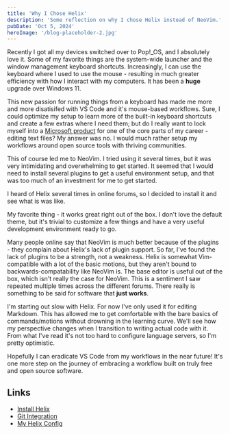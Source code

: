 ```yaml
---
title: 'Why I Chose Helix'
description: 'Some reflection on why I chose Helix instead of NeoVim.'
pubDate: 'Oct 5, 2024'
heroImage: '/blog-placeholder-2.jpg'
---
```


Recently I got all my devices switched over to Pop!_OS, and I absolutely love it. Some of my favorite things are the system-wide launcher and the window management keyboard shortcuts. Increasingly, I can use the keyboard where I used to use the mouse - resulting in much greater efficiency with how I interact with my computers. It has been a **huge** upgrade over Windows 11.

This new passion for running things from a keyboard has made me more and more disatisifed with VS Code and it's mouse-based workflows. Sure, I could optimize my setup to learn more of the built-in keyboard shortcuts and create a few extras where I need them; but do I really want to lock myself into a [Microsoft product](https://ghuntley.com/fracture/) for one of the core parts of my career - editing text files? My answer was no. I would much rather setup my workflows around open source tools with thriving communities.

This of course led me to NeoVim. I tried using it several times, but it was very intimidating and overwhelming to get started. It seemed that I would need to install several plugins to get a useful environment setup, and that was too much of an investment for me to get started.

I heard of Helix several times in online forums, so I decided to install it and see what is was like.

My favorite thing - it works great right out of the box. I don't love the default theme, but it's trivial to customize a few things and have a very useful development environment ready to go.

Many people online say that NeoVim is much better because of the plugins - they complain about Helix's lack of plugin support. So far, I've found the lack of plugins to be a strength, not a weakness. Helix is somewhat Vim-compatible with a lot of the basic motions, but they aren't bound to backwards-compatability like NeoVim is. The base editor is useful out of the box, which isn't really the case for NeoVim. This is a sentiment I saw repeated multiple times across the different forums. There really is something to be said for software that **just works**.

I'm starting out slow with Helix. For now I've only used it for editing Markdown. This has allowed me to get comfortable with the bare basics of commands/motions without drowning in the learning curve. We'll see how my perspective changes when I transition to writing actual code with it. From what I've read it's not too hard to configure language servers, so I'm pretty optimistic.

Hopefully I can eradicate VS Code from my workflows in the near future! It's one more step on the journey of embracing a workflow built on truly free and open source software.

## Links

- [Install Helix](https://docs.helix-editor.com/package-managers.html)
- [Git Integration](https://www.youtube.com/watch?v=p3qvSz4RJts)
- [My Helix Config](/blog/helix-config)

